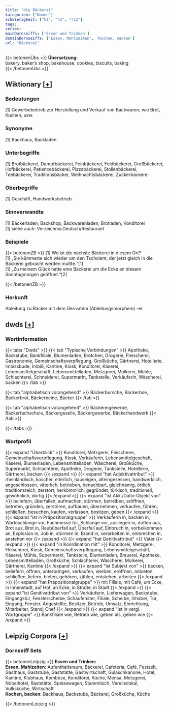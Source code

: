 ```yaml
---
title: "die Bäckerei"
kategorien: ["Nomen"]
schwierigkeit: ["k1", "h3", "r12"]
tags:
series:
mainDornseiffs: ['Essen und Trinken']
domainDornseiffs: ['Essen, Mahlzeiten', 'Kochen, backen']
url: "Bäckerei"
---
```


{{< betonenÜbs >}}
**Übersetzung:**  
bakery, baker’s shop, bakehouse, cookies, biscuits, baking  
{{< /betonenÜbs >}}

## Wiktionary [[+](https://de.wiktionary.org/wiki/Bäckerei)]

### Bedeutungen
[1] Gewerbebetrieb zur Herstellung und Verkauf von Backwaren, wie Brot, Kuchen, usw.  

### Synonyme
[1] Backhaus, Backladen  

### Unterbegriffe
[1] Brotbäckerei, Dampfbäckerei, Feinbäckerei, Feldbäckerei, Großbäckerei, Hofbäckerei, Patiencebäckerei, Pizzabäckerei, Stollenbäckerei, Teebäckerei, Traditionsbäcker, Weihnachtsbäckerei, Zuckerbäckerei  

### Oberbegriffe
[1] Geschäft, Handwerksbetrieb  

### Sinnverwandte
[1] Bäckerladen, Backshop, Backwarenladen, Brotladen, Konditorei  
[1] siehe auch: Verzeichnis:Deutsch/Restaurant  

### Beispiele
{{< betonenZB >}}
[1] Wo ist die nächste Bäckerei in diesem Ort?  
[1] „Sie kümmerte sich wieder um den Tscholent, der jetzt gleich in die Bäckerei gebracht werden mußte.“[1]  
[1] „Zu meinem Glück hatte eine Bäckerei um die Ecke an diesem Sonntagmorgen geöffnet.“[2]  

{{< /betonenZB >}}
### Herkunft
Ableitung zu Bäcker mit dem Derivatem (Ableitungsmorphem) -ei  



## dwds [[+](https://www.dwds.de/wb/Bäckerei)]

### Wortinformation
{{< tabs "Dwds" >}}
{{< tab "Typische Verbindungen" >}}
Apotheke, Backstube, Bankfiliale, Blumenladen, Brötchen, Drogerie, Fleischerei, Gastronomie, Gemeinschaftsverpflegung, Großküche, Gärtnerei, Hotellerie, Imbissbude, Imbiß, Kantine, Kiosk, Konditorei, Käserei, Lebensmittelgeschäft, Lebensmittelladen, Metzgerei, Molkerei, Mühle, Schlachterei, Schneiderei, Supermarkt, Tankstelle, Verkäuferin, Wäscherei, backen
{{< /tab >}}

{{< tab "alphabetisch vorangehend" >}}
Bäckerbursche, Backerbse, Bäckerbrot, Bäckerbeine, Bäcker
{{< /tab >}}

{{< tab "alphabetisch vorangehend" >}}
Bäckereigewerbe, Bäckerfachschule, Bäckergeselle, Bäckergewerbe, Bäckerhandwerk
{{< /tab >}}

{{< /tabs >}}

### Wortprofil
{{< expand "Überblick" >}} Konditorei, Metzgerei, Fleischerei, Gemeinschaftsverpflegung, Kiosk, Verkäuferin, Lebensmittelgeschäft, Käserei, Blumenladen, Lebensmittelladen, Wäscherei, Großküche, Supermarkt, Schlachterei, Apotheke, Drogerie, Tankstelle, Hotellerie, Gärtnerei, backen {{< /expand >}}
{{< expand "hat Adjektivattribut" >}} rheinländisch, koscher, elterlich, hauseigen, alteingesessen, handwerklich, angeschlossen, väterlich, betrieben, benachbart, gleichnamig, örtlich, traditionsreich, zerstört, herkömmlich, gegründet, türkisch, traditionell, gewöhnlich, dortig {{< /expand >}}
{{< expand "ist Akk./Dativ-Objekt von" >}} beliefern, überfallen, aufmachen, stürmen, betreiben, eröffnen, betreten, gründen, zerstören, aufbauen, übernehmen, verkaufen, führen, schließen, besuchen, kaufen, verlassen, besitzen, geben {{< /expand >}}
{{< expand "ist in Präpositionalgruppe" >}} Verkäuferin in, backen in, Warteschlange vor, Fachmesse für, Schlange vor, ausliegen in, duften aus, Brot aus, Brot in, Raubüberfall auf, Überfall auf, Einbruch in, vorbeikommen an, Explosion in, Job in, stürmen in, Brand in, verarbeiten in, einbrechen in, anstehen vor {{< /expand >}}
{{< expand "hat Genitivattribut" >}} Vater {{< /expand >}}
{{< expand "in Koordination mit" >}} Konditorei, Metzgerei, Fleischerei, Kiosk, Gemeinschaftsverpflegung, Lebensmittelgeschäft, Käserei, Mühle, Supermarkt, Tankstelle, Blumenladen, Brauerei, Apotheke, Lebensmittelladen, Großküche, Schlachterei, Wäscherei, Molkerei, Gärtnerei, Kantine {{< /expand >}}
{{< expand "ist Subjekt von" >}} backen, beliefern, öffnen, unterbringen, verkaufen, werben, eröffnen, anbieten, schließen, liefern, bieten, gehören, zählen, entstehen, arbeiten {{< /expand >}}
{{< expand "hat Präpositionalgruppe" >}} mit Filiale, mit Café, um Ecke, in Innenstadt, auf Hof, an Ecke, in Straße, in Stadt {{< /expand >}}
{{< expand "ist Genitivattribut von" >}} Verkäuferin, Lieferwagen, Backstube, Eingangstür, Fensterscheibe, Schaufenster, Filiale, Scheibe, Inhaber, Tür, Eingang, Fenster, Angestellte, Besitzer, Betrieb, Umsatz, Einrichtung, Mitarbeiter, Stand, Chef {{< /expand >}}
{{< expand "ist in vergl. Wortgruppe" >}} Bankfiliale wie, Betrieb wie, geben als, geben wie {{< /expand >}}

## Leipzig Corpora [[+](https://corpora.uni-leipzig.de/en/res?word=Bäckerei&corpusId=deu_newscrawl-public_2018)]

### Dornseiff Sets
{{< betonenLeipzig >}}
**Essen und Trinken:**  
**Essen, Mahlzeiten:** Aufenthaltsraum, Bäckerei, Cafeteria, Café, Festzelt, Gasthaus, Gaststube, Gaststätte, Gastwirtschaft, Gulaschkanone, Hotel, Kantine, Klubhaus, Kombüse, Konditorei, Küche, Mensa, Metzgerei, Nobelhotel, Raststätte, Speisewagen, Stammtisch, Vereinslokal, Volksküche, Wirtschaft  
**Kochen, backen:** Backhaus, Backstube, Bäckerei, Großküche, Küche  

{{< /betonenLeipzig >}}
